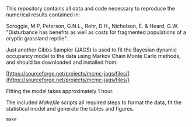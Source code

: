 

This repository contains all data and code necessary to reproduce the numerical results contained in: 

Scroggie, M.P, Peterson, G.N.L., Rohr, D.H., Nicholson, E. & Heard, G.W. "Disturbance has benefits as well as costs for fragmented populations of a cryptic grassland reptile".

Just another Gibbs Sampler (JAGS) is used to fit the Bayesian dynamic occupancy model to the data using Markov Chain Monte Carlo methods, and should be downloaded and installed from:

[https://sourceforge.net/projects/mcmc-jags/files/](https://sourceforge.net/projects/mcmc-jags/files/)

Fitting the model takes approximately 1 hour.

The included *Makefile* scripts all required steps to format the data, fit the statistical model and generate the tables and figures.

```
make
```



 
